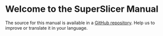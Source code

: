 Welcome to the SuperSlicer Manual
============================

The source for this manual is available in a 
[GitHub repository](https://github.com/supermerill/SuperSlicer-Manual).
Help us to improve or translate it in your language.